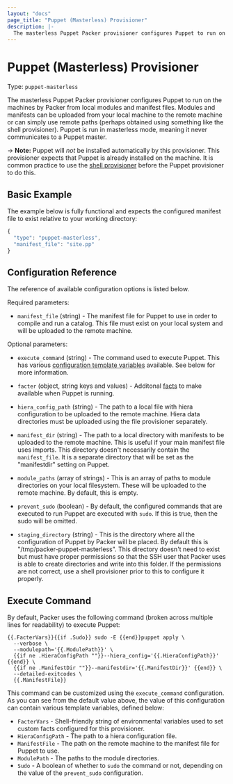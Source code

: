 ```yaml
---
layout: "docs"
page_title: "Puppet (Masterless) Provisioner"
description: |-
  The masterless Puppet Packer provisioner configures Puppet to run on the machines by Packer from local modules and manifest files. Modules and manifests can be uploaded from your local machine to the remote machine or can simply use remote paths (perhaps obtained using something like the shell provisioner). Puppet is run in masterless mode, meaning it never communicates to a Puppet master.
---
```


# Puppet (Masterless) Provisioner

Type: `puppet-masterless`

The masterless Puppet Packer provisioner configures Puppet to run on the machines
by Packer from local modules and manifest files. Modules and manifests
can be uploaded from your local machine to the remote machine or can simply
use remote paths (perhaps obtained using something like the shell provisioner).
Puppet is run in masterless mode, meaning it never communicates to a Puppet
master.

-> **Note:** Puppet will _not_ be installed automatically
by this provisioner. This provisioner expects that Puppet is already
installed on the machine. It is common practice to use the
[shell provisioner](/docs/provisioners/shell.html) before the
Puppet provisioner to do this.

## Basic Example

The example below is fully functional and expects the configured manifest
file to exist relative to your working directory:

```javascript
{
  "type": "puppet-masterless",
  "manifest_file": "site.pp"
}
```

## Configuration Reference

The reference of available configuration options is listed below.

Required parameters:

* `manifest_file` (string) - The manifest file for Puppet to use in order
  to compile and run a catalog. This file must exist on your local system
  and will be uploaded to the remote machine.

Optional parameters:

* `execute_command` (string) - The command used to execute Puppet. This has
  various [configuration template variables](/docs/templates/configuration-templates.html)
  available. See below for more information.

* `facter` (object, string keys and values) - Additonal
  [facts](http://puppetlabs.com/puppet/related-projects/facter) to make
  available when Puppet is running.

* `hiera_config_path` (string) - The path to a local file with hiera
  configuration to be uploaded to the remote machine. Hiera data directories
  must be uploaded using the file provisioner separately.

* `manifest_dir` (string) - The path to a local directory with manifests
  to be uploaded to the remote machine. This is useful if your main
  manifest file uses imports. This directory doesn't necessarily contain
  the `manifest_file`. It is a separate directory that will be set as
  the "manifestdir" setting on Puppet.

* `module_paths` (array of strings) - This is an array of paths to module
  directories on your local filesystem. These will be uploaded to the remote
  machine. By default, this is empty.

* `prevent_sudo` (boolean) - By default, the configured commands that are
  executed to run Puppet are executed with `sudo`. If this is true,
  then the sudo will be omitted.

* `staging_directory` (string) - This is the directory where all the configuration
  of Puppet by Packer will be placed. By default this is "/tmp/packer-puppet-masterless".
  This directory doesn't need to exist but must have proper permissions so that
  the SSH user that Packer uses is able to create directories and write into
  this folder. If the permissions are not correct, use a shell provisioner
  prior to this to configure it properly.

## Execute Command

By default, Packer uses the following command (broken across multiple lines
for readability) to execute Puppet:

```liquid
{{.FacterVars}}{{if .Sudo}} sudo -E {{end}}puppet apply \
  --verbose \
  --modulepath='{{.ModulePath}}' \
  {{if ne .HieraConfigPath ""}}--hiera_config='{{.HieraConfigPath}}' {{end}} \
  {{if ne .ManifestDir ""}}--manifestdir='{{.ManifestDir}}' {{end}} \
  --detailed-exitcodes \
  {{.ManifestFile}}
```

This command can be customized using the `execute_command` configuration.
As you can see from the default value above, the value of this configuration
can contain various template variables, defined below:

* `FacterVars` - Shell-friendly string of environmental variables used
  to set custom facts configured for this provisioner.
* `HieraConfigPath` - The path to a hiera configuration file.
* `ManifestFile` - The path on the remote machine to the manifest file
  for Puppet to use.
* `ModulePath` - The paths to the module directories.
* `Sudo` - A boolean of whether to `sudo` the command or not, depending on
  the value of the `prevent_sudo` configuration.
